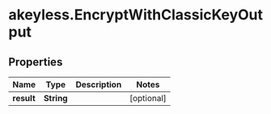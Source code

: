 # akeyless.EncryptWithClassicKeyOutput

## Properties

Name | Type | Description | Notes
------------ | ------------- | ------------- | -------------
**result** | **String** |  | [optional] 


